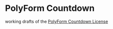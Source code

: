 # PolyForm Countdown

working drafts of the [PolyForm Countdown License](https://polyformproject.org/licenses/countdown)
